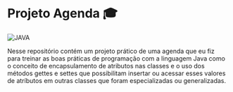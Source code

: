 # Projeto Agenda 🎓
<img aling='center' alt= 'JAVA' src='https://img.shields.io/badge/Java-ED8B00?style=for-the-badge&logo=java&logoColor=white'/>

Nesse repositório contém um projeto prático de uma agenda que eu fiz para treinar as boas práticas de programação com a linguagem Java
como o conceito de encapsulamento de atributos nas classes e o uso dos métodos gettes e settes que possibilitam insertar ou acessar
esses valores de atríbutos em outras classes que foram especializadas ou generalizadas.

